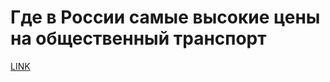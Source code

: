 # Где в России самые высокие цены на общественный транспорт



[LINK](https://varlamov.ru/2769921.html)